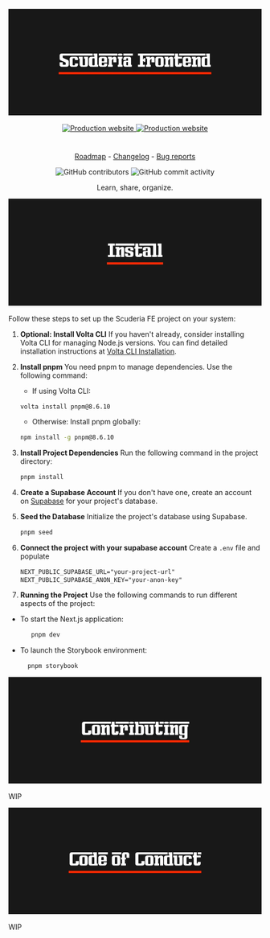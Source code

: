 <p align="center">
  <img
    alt="scuderia frontend"
    src="https://raw.githubusercontent.com/kettei-sproutty/scuderia-fe/main/public/docs/docs-logo.webp"
  >
</p>

<p align="center">
    <a href="https://www.scuderia-fe.com">
    <img
        alt="Production website"
        src="https://img.shields.io/github/deployments/kettei-sproutty/scuderia-fe/Production%20%E2%80%93%20scuderia-frontend?style=for-the-badge&label=Scuderia FE"
      />
    </a>
    <a href="https://storybook.scuderia-fe.com">
      <img
        alt="Production website"
        src="https://img.shields.io/github/deployments/kettei-sproutty/scuderia-fe/Production%20%E2%80%93%20storybook-scuderia-fe?style=for-the-badge&label=Storybook"
      >
  </a>
</p>

#

<p align="center">
  <a href="https://github.com/users/kettei-sproutty/projects/1">Roadmap</a> - <a href="https://github.com/kettei-sproutty/scuderia-fe/blob/main/CHANGELOG.md">Changelog</a> - <a href="https://github.com/kettei-sproutty/scuderia-fe/issues/new?assignees=&labels=bug&template=bug_report.md">Bug reports</a>
</p>

<p align="center">
  <img
    alt="GitHub contributors"
    src="https://img.shields.io/github/contributors/kettei-sproutty/scuderia-fe?style=flat-square"
  >
  <img
    alt="GitHub commit activity"
    src="https://img.shields.io/github/commit-activity/m/kettei-sproutty/scuderia-fe"
  />
</p>

<p align="center">Learn, share, organize.</p>

<p align="center">
  <img
    alt="Install"
    src="https://raw.githubusercontent.com/kettei-sproutty/scuderia-fe/main/public/docs/docs-install.webp"
  >
</p>

Follow these steps to set up the Scuderia FE project on your system:

1.  **Optional: Install Volta CLI**
    If you haven't already, consider installing Volta CLI for managing Node.js versions. You can find detailed installation instructions at [Volta CLI Installation](https://docs.volta.sh/guide/getting-started).

2.  **Install pnpm**
    You need pnpm to manage dependencies. Use the following command:

    - If using Volta CLI:

    ```sh
    volta install pnpm@8.6.10
    ```

    - Otherwise: Install pnpm globally:

    ```sh
    npm install -g pnpm@8.6.10
    ```

3.  **Install Project Dependencies**
    Run the following command in the project directory:

    ```sh
    pnpm install
    ```

4.  **Create a Supabase Account**
    If you don't have one, create an account on [Supabase](https://supabase.io/) for your project's database.

5.  **Seed the Database**
    Initialize the project's database using Supabase.

    ```sh
    pnpm seed
    ```

6.  **Connect the project with your supabase account** Create a `.env` file and populate

    ```.env
    NEXT_PUBLIC_SUPABASE_URL="your-project-url"
    NEXT_PUBLIC_SUPABASE_ANON_KEY="your-anon-key"
    ```

7.  **Running the Project**
    Use the following commands to run different aspects of the project:

   - To start the Next.js application:    
     ```sh
        pnpm dev
      ```

  - To launch the Storybook environment:
    ```sh
      pnpm storybook
    ```

<p align="center">
  <img
    alt="Contributing"
    src="https://raw.githubusercontent.com/kettei-sproutty/scuderia-fe/main/public/docs/docs-contributing.webp"
  >
</p>

WIP

<p align="center">
  <img
    alt="Code of conduct"
    src="https://raw.githubusercontent.com/kettei-sproutty/scuderia-fe/main/public/docs/docs-code-of-conduct.webp"
  >
</p>

WIP
